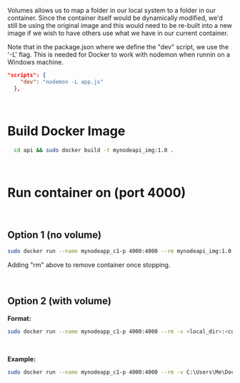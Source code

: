 Volumes allows us to map a folder in our local system to a folder in our container. 
Since the container itself would be dynamically modified, we'd still be using the original image and this would need to be re-built into a new image if we wish to have others use what we have in our current container.

Note that in the package.json where we define the "dev" script, we use the '-L' flag. This is needed for Docker to work with nodemon when runnin on a Windows machine. 
```json
"scripts": {
    "dev": "nodemon -L app.js"
  },
```

<br>

# Build Docker Image
``` sh
  cd api && sudo docker build -t mynodeapi_img:1.0 .
```

<br>

# Run container on (port 4000)

<br>

## Option 1 (no volume)
```bash
sudo docker run --name mynodeapp_c1-p 4000:4000 --rm mynodeapi_img:1.0
```
Adding "rm" above to remove container once stopping.

<br>

## Option 2 (with volume)
__Format:__
```sh
sudo docker run --name mynodeapp_c1-p 4000:4000 --rm -v <local_dir>:<container_dir> -v /app/node_modules mynodeapi_img:1.0
```

<br>

__Example:__
```sh
sudo docker run --name mynodeapp_c1-p 4000:4000 --rm -v C:\Users\Me\Documents\mydockerapp\:/dockerapp -v /app/node_modules mynodeapi_img:1.0
```
